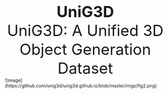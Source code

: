 <div align='center' ><b><font size='70'>UniG3D</font></b></div>
<div align='center' ><font size='50'>UniG3D: A Unified 3D Object Generation Dataset</font></div>
![image](https://github.com/unig3d/unig3d.github.io/blob/master/imgs/fig2.png)
